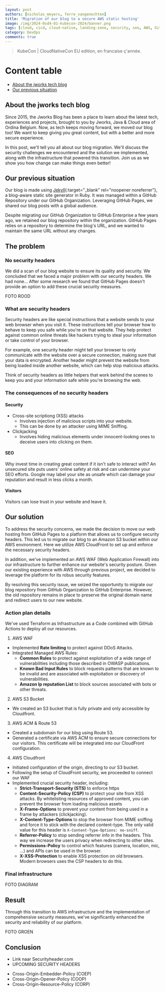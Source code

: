```yaml
---
layout: post
authors: [nicholas_meyers, ferre_vangenechten]
title: 'Migration of our blog to a secure AWS static hosting'
image: /img/2024-0sd4-01-kubecon-2024/banner.png
tags: [cloud, cicd, cloud-native, landing-zone, security, seo, AWS, Github, migration, headers]
category: DevOps
comments: true
---
```


> KubeCon \| CloudNativeCon EU edition, en francaise ç'année.

# Content table
- [About the jworks tech blog](#about-the-jworks-tech-blog)
- [Our previous situation](#our-previous-situation)

## About the jworks tech blog
Since 2015, the Jworks Blog has been a place to learn about the latest tech, 
experiences and projects, brought to you by Jworks, Java & Cloud area of Ordina Belgium. 
Now, as tech keeps moving forward, we moved our blog too! 
We want to keep giving you great content, but with a better and more secure experience.

In this post, we'll tell you all about our blog migration. 
We'll discuss the security challenges we encountered and the solution we implemented,
along with the infrastructure that powered this transition.
Join us as we show you how change can make things even better!

## Our previous situation
Our blog is made using [Jekyll](https://jekyllrb.com/){:target="_blank" rel="noopener noreferrer"}, 
a blog-aware static site generator in Ruby.
It was managed within a GitHub Repository under our GitHub Organization. 
Leveraging GitHub Pages, we shared our blog posts with a global audience.

Despite migrating our GitHub Organization to GitHub Enterprise a few years ago, we 
retained our blog repository within the organization.
GitHub Pages relies on a repository to determine the blog's URL, 
and we wanted to maintain the same URL without any changes.

## The problem
### No security headers
We did a scan of our blog website to ensure its quality and security. 
We concluded that we faced a major problem with our security headers. We had none...
After some research we found that GitHub Pages doesn't provide an option to add these
crucial security measures.

FOTO ROOD

### What are security headers
Security headers are like special instructions that a website sends to your web 
browser when you visit it. These instructions tell your browser how to behave to 
keep you safe while you're on that website. They help protect against common online 
threats like hackers trying to steal your information or take control of your browser.

For example, one security header might tell your browser to only communicate with
the website over a secure connection, making sure that your data is encrypted. 
Another header might prevent the website from being loaded inside another website, 
which can help stop malicious attacks.

Think of security headers as little helpers that work behind the scenes to 
keep you and your information safe while you're browsing the web.

### The consequences of no security headers
#### Security
- Cross-site scriptiong (XSS) attacks
  - Involves injection of malicious scripts into your website.
  - This can be done by an attacker using MIME Sniffing.
- Clickjacking
  - Involves hiding malicious elements under innocent-looking ones to deceive users into clicking on them.

#### SEO
Why invest time in creating great content if it isn't safe to interact with? An unsecured site puts users' online safety at risk and can undermine your SEO efforts. 
Google may label your site as unsafe which can damage your reputation and result in less clicks a month.

#### Visitors
Visitors can lose trust in your website and leave it.

## Our solution 
To address the security concerns, we made the decision to move our web hosting from GitHub
Pages to a platform that allows us to configure security headers. This led us to migrate
our blog to an Amazon S3 bucket within our AWS environment. Here we utilize AWS CloudFront
to set up and enforce the necessary security headers.

In addition, we've implemented an AWS WAF (Web Application Firewall) into our infrastructure
to further enhance our website's security posture. Given our existing experience with AWS 
through previous project, we decided to leverage the platform for its robus security features.

By resolving this security issue, we seized the opportunity to migrate our blog 
repository from GitHub Organization to GitHub Enterprise. 
However, the old repository remains in place to preserve the original 
domain name and redirect users to our new website.

### Action plan details
We've used Terraform as Infrastructure as a Code combined with GitHub Actions to deploy all our resources.
1. AWS WAF
* Implemented **Rate limiting** to protect against DDoS Attacks.
* Integrated Managed AWS Rules:
  * **Common Rules** to protect against exploitation of a wide range of vulnerabilities including those described in OWASP publications.
  * **Known Bad Input Rules** to block requests patterns that are known to be invalid and are associated with  exploitation or discovery of vulnerabilities.
  * **Amazon Ip reputation List**  to block sources associated with bots or other threats.

2. AWS S3 Bucket
* We created an S3 bucket that is fully private and only accessible by Cloudfront. 

3. AWS ACM & Route 53
* Created a subdomain for our blog using Route 53. 
* Generated a certificate via AWS ACM to ensure secure connections for our visitors. 
This certificate will be integrated into our CloudFront configuration.

4. AWS Cloudfront
* Initiated configuration of the origin, directing to our S3 bucket.
* Following the setup of CloudFront security, we proceeded to connect our WAF
* Implemented crucial security header, including:
  * **Strict-Transport-Security (STS)** to enforce https
  * **Content-Security-Policy (CSP)** to protect your site from XSS attacks. By whitelisting resources of approved content, you can prevent the browser from loading malicious assets
  * **X-Frame-Options** to prevent your content from being used in a frame by attackers (clickjacking).
  * **X-Content-Type-Options** to stop the browser from MIME sniffing and force it to stick with the declared content-type. The only valid value for this header is `X-Content-Type-Options: no-sniff`.
  * **Referrer-Policy** to stop sending referrer info in the headers. This way we increase the users privacy when redirecting to other sites.
  * **Permissions-Policy** to control which features (camera, location, mic, ...) and APIs can be used in the browser. 
  * **X-XSS-Protection** to enable XSS protection on old browsers. Modern browsers uses the CSP headers to do this.

### Final infrastructure
FOTO DIAGRAM

## Result
Through this transition to AWS infrastructure and the implementation of 
comprehensive security measures, we've significantly enhanced the security 
and reliability of our platform.

FOTO GROEN


## Conclusion

- Link naar Securityheader.com
- UPCOMING SECURITY HEADERS
* Cross-Origin-Embedder-Policy (COEP)
* Cross-Origin-Opener-Policy (COOP)
* Cross-Origin-Resource-Policy (CORP)